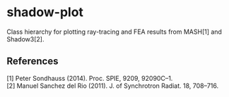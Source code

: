 # shadow-plot

Class hierarchy for plotting ray-tracing and FEA results from MASH[1] and Shadow3[2].



## References
[1] Peter Sondhauss (2014). Proc. SPIE, 9209, 92090C–1.  
[2] Manuel Sanchez del Rio (2011). J. of Synchrotron Radiat. 18, 708–716.

